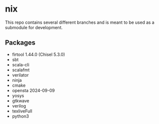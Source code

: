 # nix

This repo contains several different branches and is meant to be used as a submodule for development.

## Packages

- firtool 1.44.0 (Chisel 5.3.0)
- sbt
- scala-cli
- scalafmt
- verilator
- ninja
- cmake
- opensta 2024-09-09
- yosys
- gtkwave
- verilog
- texliveFull
- python3